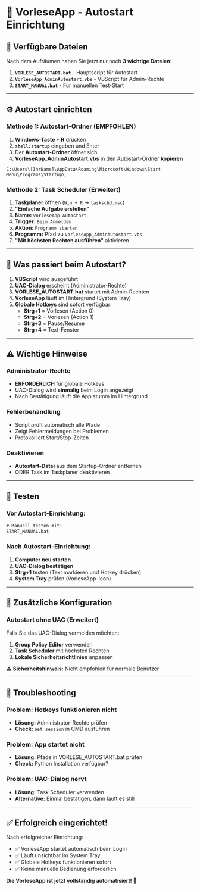 # 🚀 VorleseApp - Autostart Einrichtung

## 📁 Verfügbare Dateien

Nach dem Aufräumen haben Sie jetzt nur noch **3 wichtige Dateien**:

1. **`VORLESE_AUTOSTART.bat`** - Hauptscript für Autostart
2. **`VorleseApp_AdminAutostart.vbs`** - VBScript für Admin-Rechte
3. **`START_MANUAL.bat`** - Für manuellen Test-Start

---

## ⚙️ Autostart einrichten

### Methode 1: Autostart-Ordner (EMPFOHLEN)

1. **Windows-Taste + R** drücken
2. **`shell:startup`** eingeben und Enter
3. Der **Autostart-Ordner** öffnet sich
4. **VorleseApp_AdminAutostart.vbs** in den Autostart-Ordner **kopieren**

```
C:\Users\[IhrName]\AppData\Roaming\Microsoft\Windows\Start Menu\Programs\Startup\
```

### Methode 2: Task Scheduler (Erweitert)

1. **Taskplaner** öffnen (`Win + R` → `taskschd.msc`)
2. **"Einfache Aufgabe erstellen"**
3. **Name:** `VorleseApp Autostart`
4. **Trigger:** `Beim Anmelden`
5. **Aktion:** `Programm starten`
6. **Programm:** Pfad zu `VorleseApp_AdminAutostart.vbs`
7. **"Mit höchsten Rechten ausführen"** aktivieren

---

## 🔧 Was passiert beim Autostart?

1. **VBScript** wird ausgeführt
2. **UAC-Dialog** erscheint (Administrator-Rechte)
3. **VORLESE_AUTOSTART.bat** startet mit Admin-Rechten
4. **VorleseApp** läuft im Hintergrund (System Tray)
5. **Globale Hotkeys** sind sofort verfügbar:
   - **Strg+1** = Vorlesen (Action 0)
   - **Strg+2** = Vorlesen (Action 1)
   - **Strg+3** = Pause/Resume
   - **Strg+4** = Text-Fenster

---

## ⚠️ Wichtige Hinweise

### Administrator-Rechte
- **ERFORDERLICH** für globale Hotkeys
- UAC-Dialog wird **einmalig** beim Login angezeigt
- Nach Bestätigung läuft die App stumm im Hintergrund

### Fehlerbehandlung
- Script prüft automatisch alle Pfade
- Zeigt Fehlermeldungen bei Problemen
- Protokolliert Start/Stop-Zeiten

### Deaktivieren
- **Autostart-Datei** aus dem Startup-Ordner entfernen
- ODER Task im Taskplaner deaktivieren

---

## 🧪 Testen

### Vor Autostart-Einrichtung:
```cmd
# Manuell testen mit:
START_MANUAL.bat
```

### Nach Autostart-Einrichtung:
1. **Computer neu starten**
2. **UAC-Dialog bestätigen**
3. **Strg+1** testen (Text markieren und Hotkey drücken)
4. **System Tray** prüfen (VorleseApp-Icon)

---

## 📝 Zusätzliche Konfiguration

### Autostart ohne UAC (Erweitert)
Falls Sie das UAC-Dialog vermeiden möchten:
1. **Group Policy Editor** verwenden
2. **Task Scheduler** mit höchsten Rechten
3. **Lokale Sicherheitsrichtlinien** anpassen

⚠️ **Sicherheitshinweis:** Nicht empfohlen für normale Benutzer

---

## 🔧 Troubleshooting

### Problem: Hotkeys funktionieren nicht
- **Lösung:** Administrator-Rechte prüfen
- **Check:** `net session` in CMD ausführen

### Problem: App startet nicht
- **Lösung:** Pfade in VORLESE_AUTOSTART.bat prüfen
- **Check:** Python Installation verfügbar?

### Problem: UAC-Dialog nervt
- **Lösung:** Task Scheduler verwenden
- **Alternative:** Einmal bestätigen, dann läuft es still

---

## ✅ Erfolgreich eingerichtet!

Nach erfolgreicher Einrichtung:
- ✅ VorleseApp startet automatisch beim Login
- ✅ Läuft unsichtbar im System Tray
- ✅ Globale Hotkeys funktionieren sofort
- ✅ Keine manuelle Bedienung erforderlich

**Die VorleseApp ist jetzt vollständig automatisiert! 🎉** 